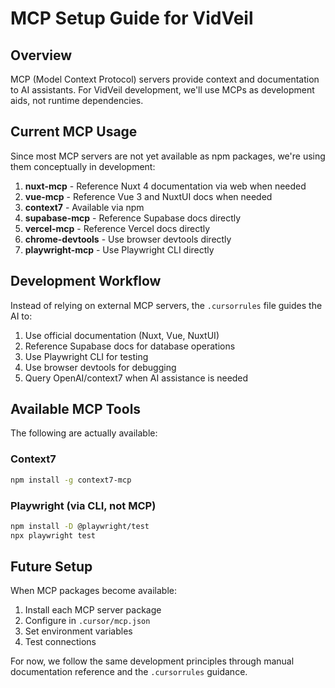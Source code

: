 # MCP Setup Guide for VidVeil

## Overview

MCP (Model Context Protocol) servers provide context and documentation to AI assistants. For VidVeil development, we'll use MCPs as development aids, not runtime dependencies.

## Current MCP Usage

Since most MCP servers are not yet available as npm packages, we're using them conceptually in development:

1. **nuxt-mcp** - Reference Nuxt 4 documentation via web when needed
2. **vue-mcp** - Reference Vue 3 and NuxtUI docs when needed  
3. **context7** - Available via npm
4. **supabase-mcp** - Reference Supabase docs directly
5. **vercel-mcp** - Reference Vercel docs directly
6. **chrome-devtools** - Use browser devtools directly
7. **playwright-mcp** - Use Playwright CLI directly

## Development Workflow

Instead of relying on external MCP servers, the `.cursorrules` file guides the AI to:

1. Use official documentation (Nuxt, Vue, NuxtUI)
2. Reference Supabase docs for database operations
3. Use Playwright CLI for testing
4. Use browser devtools for debugging
5. Query OpenAI/context7 when AI assistance is needed

## Available MCP Tools

The following are actually available:

### Context7
```bash
npm install -g context7-mcp
```

### Playwright (via CLI, not MCP)
```bash
npm install -D @playwright/test
npx playwright test
```

## Future Setup

When MCP packages become available:

1. Install each MCP server package
2. Configure in `.cursor/mcp.json`
3. Set environment variables
4. Test connections

For now, we follow the same development principles through manual documentation reference and the `.cursorrules` guidance.
